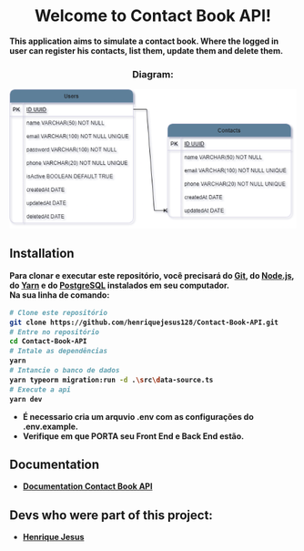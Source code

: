 <h1 align="center">Welcome to <strong>Contact Book API!<strong></h1>

This application aims to simulate a contact book. Where the logged in user can register his contacts, list them, update them and delete them.

<h3 align="center">Diagram:</h3>

![Library](Contact-Book-diagram.png)

<h2>Installation</h2>

Para clonar e executar este repositório, você precisará do [Git](https://git-scm.com), do [Node.js](https://nodejs.org/pt-br/download/), do [Yarn](https://classic.yarnpkg.com/lang/en/docs/install/) e do [PostgreSQL](https://www.postgresql.org/download/) instalados em seu computador. \
Na sua linha de comando:

```bash
# Clone este repositório
git clone https://github.com/henriquejesus128/Contact-Book-API.git
# Entre no repositório
cd Contact-Book-API
# Intale as dependências
yarn
# Intancie o banco de dados
yarn typeorm migration:run -d .\src\data-source.ts
# Execute a api
yarn dev
```

- É necessario cria um arquvio .env com as configurações do .env.example.
- Verifique em que PORTA seu Front End e Back End estão.

## Documentation

- [Documentation Contact Book API](https://henriquejesus128.github.io/Documentation-Contact-Book-API/)

## Devs who were part of this project:

- [Henrique Jesus](https://www.linkedin.com/in/henrique-jesus128/)
